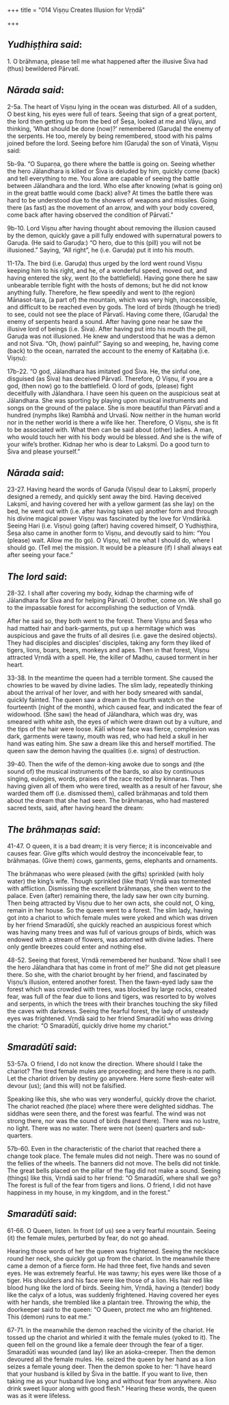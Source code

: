 +++
title = "014 Viṣṇu Creates Illusion for Vṛṇdā"

+++
 

## *Yudhiṣṭhira said*:

1\. O brāhmaṇa, please tell me what happened after the illusive Śiva had (thus) bewildered Pārvatī.

## *Nārada said*:

2-5a. The heart of Viṣṇu lying in the ocean was disturbed. All of a sudden, O best king, his eyes were full of tears. Seeing that sign of a great portent, the lord then getting up from the bed of Śeṣa, looked at me and Vāyu, and thinking, ‘What should be done (now)?’ remembered (Garuḍa) the enemy of the serpents. He too, merely by being remembered, stood with his palms joined before the lord. Seeing before him (Garuḍa) the son of Vinatā, Viṣṇu said:

5b-9a. “O Suparṇa, go there where the battle is going on. Seeing whether the hero Jālandhara is killed or Śiva is deluded by him, quickly come (back) and tell everything to me. You alone are capable of seeing the battle between Jālandhara and the lord. Who else after knowing (what is going on) in the great battle would come (back) alive? At times the battle there was hard to be understood due to the showers of weapons and missiles. Going there (as fast) as the movement of an arrow, and with your body covered, come back after having observed the condition of Pārvatī.”

9b-10. Lord Viṣṇu after having thought about removing the illusion caused by the demon, quickly gave a pill fully endowed with supernatural powers to Garuḍa. (He said to Garuḍa:) “O hero, due to this (pill) you will not be illusioned.” Saying, “All right”, he (i.e. Garuḍa) put it into his mouth.

11-17a. The bird (i.e. Garuḍa) thus urged by the lord went round Viṣṇu keeping him to his right, and he, of a wonderful speed, moved out, and having entered the sky, went (to the battlefield). Having gone there he saw unbearable terrible fight with the hosts of demons; but he did not know anything fully. Therefore, he flew speedily and went to (the region) Mānasot-tara, (a part of) the mountain, which was very high, inaccessible, and difficult to be reached even by gods. The lord of birds (though he tried) to see, could not see the place of Pārvatī. Having come there, (Garuḍa) the enemy of serpents heard a sound. After having gone near he saw the illusive lord of beings (i.e. Śiva). After having put into his mouth the pill, Garuḍa was not illusioned. He knew and understood that he was a demon and not Śiva. “Oh, (how) painful!” Saying so and weeping, he, having come (back) to the ocean, narrated the account to the enemy of Kaiṭabha (i.e. Viṣṇu):

17b-22. “O god, Jālandhara has imitated god Śiva. He, the sinful one, disguised (as Śiva) has deceived Pārvatī. Therefore, O Viṣṇu, if you are a god, (then now) go to the battlefield. O lord of gods, (please) fight deceitfully with Jālandhara. I have seen his queen on the auspicious seat at Jālandhara. She was sporting by playing upon musical instruments and songs on the ground of the palace. She is more beautiful than Pārvatī and a hundred (nymphs like) Rambhā and Urvaśī. Now neither in the human world nor in the nether world is there a wife like her. Therefore, O Viṣṇu, she is fit to be associated with. What then can be said about (other) ladies. A man, who would touch her with his body would be blessed. And she is the wife of your wife’s brother. Kidnap her who is dear to Lakṣmī. Do a good turn to Śiva and please yourself.”

## *Nārada said*:

23-27. Having heard the words of Garuḍa (Viṣṇu) dear to Lakṣmī, properly designed a remedy, and quickly sent away the bird. Having deceived Lakṣmī, and having covered her with a yellow garment (as she lay) on the bed, he went out with (i.e. after having taken up) another form and through his divine magical power Viṣṇu was fascinated by the love for Vṛndārikā. Seeing Hari (i.e. Viṣṇu) going (after) having covered himself, O Yudhiṣṭhira, Śeṣa also came in another form to Viṣṇu, and devoutly said to him: “You (please) wait. Allow me (to go). O Viṣṇu, tell me what I should do, where I should go. (Tell me) the mission. It would be a pleasure (if) I shall always eat after seeing your face.”

## *The lord said*:

28-32. I shall after covering my body, kidnap the charming wife of Jālandhara for Śiva and for helping Pārvatī. O brother, come on. We shall go to the impassable forest for accomplishing the seduction of Vṛndā.

After he said so, they both went to the forest. There Viṣṇu and Śeṣa who had matted hair and bark-garments, put up a hermitage which was auspicious and gave the fruits of all desires (i.e. gave the desired objects). They had disciples and disciples’ disciples, taking any form they liked of tigers, lions, boars, bears, monkeys and apes. Then in that forest, Viṣṇu attracted Vṛndā with a spell. He, the killer of Madhu, caused torment in her heart.

33-38. In the meantime the queen had a terrible torment. She caused the chowries to be waved by divine ladies. The slim lady, repeatedly thinking about the arrival of her lover, and with her body smeared with sandal, quickly fainted. The queen saw a dream in the fourth watch on the fourteenth (night of the month), which caused fear, and indicated the fear of widowhood. (She saw) the head of Jālandhara, which was dry, was smeared with white ash, the eyes of which were drawn out by a vulture, and the tips of the hair were loose. Kālī whose face was fierce, complexion was dark, garments were tawny, mouth was red, who had held a skull in her hand was eating him. She saw a dream like this and herself mortified. The queen saw the demon having the qualities (i.e. signs) of destruction.

39-40. Then the wife of the demon-king awoke due to songs and (the sound of) the musical instruments of the bards, so also by continuous singing, eulogies, words, praises of the race recited by kinnaras. Then having given all of them who were tired, wealth as a result of her favour, she warded them off (i.e. dismissed them), called brāhmaṇas and told them about the dream that she had seen. The brāhmaṇas, who had mastered sacred texts, said, after having heard the dream:

## *The brāhmaṇas said*:

41-47. O queen, it is a bad dream; it is very fierce; it is inconceivable and causes fear. Give gifts which would destroy the inconceivable fear, to brāhmaṇas. (Give them) cows, garments, gems, elephants and ornaments.

The brāhmaṇas who were pleased (with the gifts) sprinkled (with holy water) the king’s wife. Though sprinkled (like that) Vṛnḍā was tormented with affliction. Dismissing the excellent brāhmaṇas, she then went to the palace. Even (after) remaining there, the lady saw her own city burning. Then being attracted by Viṣṇu due to her own acts, she could not, O king, remain in her house. So the queen went to a forest. The slim lady, having got into a chariot to which female mules were yoked and which was driven by her friend Smaradūtī, she quickly reached an auspicious forest which was having many trees and was full of various groups of birds, which was endowed with a stream of flowers, was adorned with divine ladies. There only gentle breezes could enter and nothing else.

48-52. Seeing that forest, Vṛndā remembered her husband. ‘Now shall I see the hero Jālandhara that has come in front of me?’ She did not get pleasure there. So she, with the chariot brought by her friend, and fascinated by Viṣṇu’s illusion, entered another forest. Then the fawn-eyed lady saw the forest which was crowded with trees, was blocked by large rocks, created fear, was full of the fear due to lions and tigers, was resorted to by wolves and serpents, in which the trees with their branches touching the sky filled the caves with darkness. Seeing the fearful forest, the lady of unsteady eyes was frightened. Vṛndā said to her friend Smaradūtī who was driving the chariot: “O Smaradūtī, quickly drive home my chariot.”

## *Smaradūtī said*:

53-57a. O friend, I do not know the direction. Where should I take the chariot? The tired female mules are proceeding; and here there is no path. Let the chariot driven by destiny go anywhere. Here some flesh-eater will devour (us); (and this will) not be falsified.

Speaking like this, she who was very wonderful, quickly drove the chariot. The chariot reached (the place) where there were delighted siddhas. The siddhas were seen there, and the forest was fearful. The wind was not strong there, nor was the sound of birds (heard there). There was no lustre, no light. There was no water. There were not (seen) quarters and sub-quarters.

57b-60. Even in the characteristic of the chariot that reached there a change took place. The female mules did not neigh. There was no sound of the fellies of the wheels. The banners did not move. The bells did not tinkle. The great bells placed on the pillar of the flag did not make a sound. Seeing (things) like this, Vṛndā said to her friend: “O Smaradūtī, where shall we go? The forest is full of the fear from tigers and lions. O friend, I did not have happiness in my house, in my kingdom, and in the forest.”

## *Smaradūtī said*:

61-66. O Queen, listen. In front (of us) see a very fearful mountain. Seeing (it) the female mules, perturbed by fear, do not go ahead.

Hearing those words of her the queen was frightened. Seeing the necklace round her neck, she quickly got up from the chariot. In the meanwhile there came a demon of a fierce form. He had three feet, five hands and seven eyes. He was extremely fearful. He was tawny; his eyes were like those of a tiger. His shoulders and his face were like those of a lion. His hair red like blood hung like the lord of birds. Seeing him, Vṛndā, having a (tender) body like the calyx of a lotus, was suddenly frightened. Having covered her eyes with her hands, she trembled like a plantain tree. Throwing the whip, the doorkeeper said to the queen: “O Queen, protect me who am frightened. This (demon) runs to eat me.”

67-71. In the meanwhile the demon reached the vicinity of the chariot. He tossed up the chariot and whirled it with the female mules (yoked to it). The queen fell on the ground like a female deer through the fear of a tiger. Smaradūtī was wounded (and lay) like an aśoka-creeper. Then the demon devoured all the female mules. He. seized the queen by her hand as a lion seizes a female young deer. Then the demon spoke to her: “I have heard that your husband is killed by Śiva in the battle. If you want to live, then taking me as your husband live long and without fear from anywhere. Also drink sweet liquor along with good flesh.” Hearing these words, the queen was as it were lifeless.


